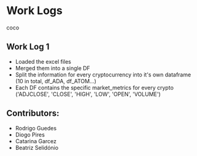# Work Logs

coco
## Work Log 1 

- Loaded the excel files
- Merged them into a single DF
- Split the information for every cryptocurrency into it's own dataframe (10 in total, df_ADA, df_ATOM...) 
- Each DF contains the specific market_metrics for every crypto ('ADJCLOSE', 'CLOSE', 'HIGH', 'LOW', 'OPEN', 'VOLUME')

## Contributors:

- Rodrigo Guedes
- Diogo Pires
- Catarina Garcez
- Beatriz Selidónio

